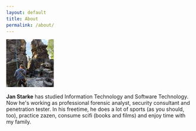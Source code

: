 ```yaml
---
layout: default
title: About
permalink: /about/
---
```


<img src="/img/me_small.jpg" />

**Jan Starke** has studied Information Technology and Software Technology. Now he's working as professional forensic analyst, security consultant and penetration tester. In his freetime, he does a lot of sports (as you should, too), practice zazen, consume scifi (books and films) and enjoy time with my family.
